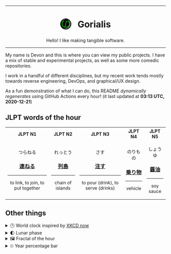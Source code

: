***

<h1 align="center">
<sub>
    <img src="readme/resources/avatar.png" height="36">
</sub>
&nbsp;
Gorialis
</h1>
<p align="center">
Hello! I like making tangible software.
</p>

***

My name is Devon and this is where you can view my public projects. I have a mix of stable and experimental projects, as well as some more comedic repositories.

I work in a handful of different disciplines, but my recent work tends mostly towards reverse engineering, DevOps, and graphical/UX design.

As a fun demonstration of what I can do, this README *dynamically regenerates* using GitHub Actions every hour! (it last updated at **03:13 UTC, 2020-12-21**)

<h2>JLPT words of the hour</h2>
<table>
    <tr>
        <th>JLPT N1</th>
        <th>JLPT N2</th>
        <th>JLPT N3</th>
        <th>JLPT N4</th>
        <th>JLPT N5</th>
    </tr>
    <tr>
        <td>
            <p align="center">つらねる</p>
            <h3 align="center"><b><a href="https://jisho.org/search/%E9%80%A3%E3%81%AD%E3%82%8B">連ねる</a></b></h3>
            <hr>
            <p align="center">to link,<wbr> to join,<wbr> to put together</p>
        </td>
        <td>
            <p align="center">れっとう</p>
            <h3 align="center"><b><a href="https://jisho.org/search/%E5%88%97%E5%B3%B6">列島</a></b></h3>
            <hr>
            <p align="center">chain of islands</p>
        </td>
        <td>
            <p align="center">さす</p>
            <h3 align="center"><b><a href="https://jisho.org/search/%E6%B3%A8%E3%81%99">注す</a></b></h3>
            <hr>
            <p align="center">to pour (drink),<wbr> to serve (drinks)</p>
        </td>
        <td>
            <p align="center">のりもの</p>
            <h3 align="center"><b><a href="https://jisho.org/search/%E4%B9%97%E3%82%8A%E7%89%A9">乗り物</a></b></h3>
            <hr>
            <p align="center">vehicle</p>
        </td>
        <td>
            <p align="center">しょうゆ</p>
            <h3 align="center"><b><a href="https://jisho.org/search/%E9%86%A4%E6%B2%B9">醤油</a></b></h3>
            <hr>
            <p align="center">soy sauce</p>
        </td>
    </tr>
</table>

<h2>Other things</h2>
<details>
<summary>🕒  World clock inspired by <a href="https://xkcd.com/now">XKCD now</a></summary>

> <img src="generated/now.png" width="512">

</details>
<details>
<summary>🌓 Lunar phase</summary>

The moon is approximately 23.90% through its phase (First Quarter).

</details>
<details>
<summary>&#x1f5bc; Fractal of the hour</summary>

> <img src="generated/fractal.png" width="512">

</details>
<details>
<summary>&#x23f2; Year percentage bar</summary>
<pre><code>2020 [███████████████████▁] 97.03%</code></pre>
</details>
